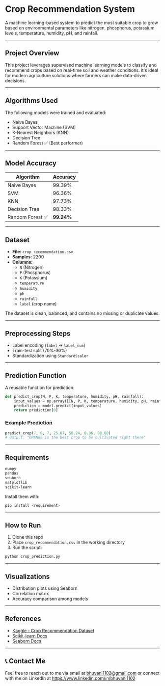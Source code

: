 #  Crop Recommendation System

A machine learning-based system to predict the most suitable crop to grow based on environmental parameters like nitrogen, phosphorus, potassium levels, temperature, humidity, pH, and rainfall.

---

##  Project Overview

This project leverages supervised machine learning models to classify and recommend crops based on real-time soil and weather conditions. It's ideal for modern agriculture solutions where farmers can make data-driven decisions.

---

##  Algorithms Used

The following models were trained and evaluated:

- Naive Bayes
- Support Vector Machine (SVM)
- K-Nearest Neighbors (KNN)
- Decision Tree
- Random Forest ✅ (Best performer)

---

##  Model Accuracy

| Algorithm               | Accuracy   |
|------------------------|------------|
| Naive Bayes            | 99.39%     |
| SVM                    | 96.36%     |
| KNN                    | 97.73%     |
| Decision Tree          | 98.33%     |
| Random Forest ✅        | **99.24%** |

---

## Dataset

- **File:** `crop_recommendation.csv`
- **Samples:** 2200
- **Columns:**
  - `N` (Nitrogen)
  - `P` (Phosphorus)
  - `K` (Potassium)
  - `temperature`
  - `humidity`
  - `ph`
  - `rainfall`
  - `label` (crop name)

The dataset is clean, balanced, and contains no missing or duplicate values.

---

##  Preprocessing Steps

- Label encoding (`label` → `label_num`)
- Train-test split (70%-30%)
- Standardization using `StandardScaler`

---

##  Prediction Function

A reusable function for prediction:

```python
def predict_crop(N, P, K, temperature, humidity, pH, rainfall):
    input_values = np.array([[N, P, K, temperature, humidity, pH, rainfall]])
    prediction = model.predict(input_values)
    return prediction[0]
```

###  Example Prediction

```python
predict_crop(7, 6, 7, 25.67, 50.24, 8.96, 88.88)
# Output: "ORANGE is the best crop to be cultivated right there"
```

---

##  Requirements

```bash
numpy
pandas
seaborn
matplotlib
scikit-learn
```

Install them with:

```bash
pip install <requirement>
```

---

##  How to Run

1. Clone this repo
2. Place `crop_recommendation.csv` in the working directory
3. Run the script:
```bash
python crop_prediction.py
```

---

##  Visualizations

- Distribution plots using Seaborn
- Correlation matrix
- Accuracy comparison among models

---

##  References

- [Kaggle - Crop Recommendation Dataset](https://www.kaggle.com/)
- [Scikit-learn Docs](https://scikit-learn.org/)
- [Seaborn Docs](https://seaborn.pydata.org/)

---

## 📞 Contact Me
Feel free to reach out to me via email at bhuvani1102@gmail.com or connect with me on LinkedIn at https://www.linkedin.com/in/bhuvani1102
